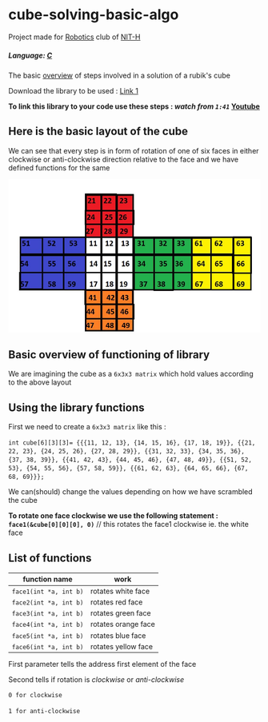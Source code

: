 # cube-solving-basic-algo
Project made for [Robotics](https://www.facebook.com/robo.soc.nith/) club of [NIT-H](http://nith.ac.in/)

##### Language: [C](https://en.wikipedia.org/wiki/C_(programming_language))

The basic [overview](https://rubiks-cube-solver.com/how-to-solve/) of steps involved in a solution of a rubik's cube

Download the library to be used : [Link 1](https://drive.google.com/open?id=1b1SzeZQT7itGW3T_t19YB4TKQdkxNb3P)

**To link this library to your code use these steps : *watch from `1:41`* [Youtube](https://www.youtube.com/watch?v=-3BoOuSSCeI)**

## Here is the basic layout of the cube
We can see that every step is in form of rotation of one of six faces in either clockwise or anti-clockwise direction relative to the face and we have defined functions for the same

![layout of cube](resources/Capture.JPG)


## Basic overview of functioning of library

We are imagining the cube as a `6x3x3 matrix` which hold values according to the above layout

## Using the library functions

First we need to create a `6x3x3 matrix` like this :

`int cube[6][3][3]= {{{11, 12, 13}, {14, 15, 16}, {17, 18, 19}}, {{21, 22, 23}, {24, 25, 26}, {27, 28, 29}}, {{31, 32, 33}, {34, 35, 36}, {37, 38, 39}}, {{41, 42, 43}, {44, 45, 46}, {47, 48, 49}}, {{51, 52, 53}, {54, 55, 56}, {57, 58, 59}}, {{61, 62, 63}, {64, 65, 66}, {67, 68, 69}}};`

We can(should) change the values depending on how we have scrambled the cube

**To rotate one face clockwise we use the following statement : `face1(&cube[0][0][0], 0)`**
// this rotates the face1 clockwise ie. the white face

## List of functions

|function name|work|
|----------|---------|
|`face1(int *a, int b)` | rotates white face|
|`face2(int *a, int b)` | rotates red face|
|`face3(int *a, int b)` | rotates green face|
|`face4(int *a, int b)` | rotates orange face|
|`face5(int *a, int b)` | rotates blue face|
|`face6(int *a, int b)` | rotates yellow face|

First parameter tells the address first element of the face

Second tells if rotation is *clockwise* or *anti-clockwise*

```
0 for clockwise

1 for anti-clockwise
```

